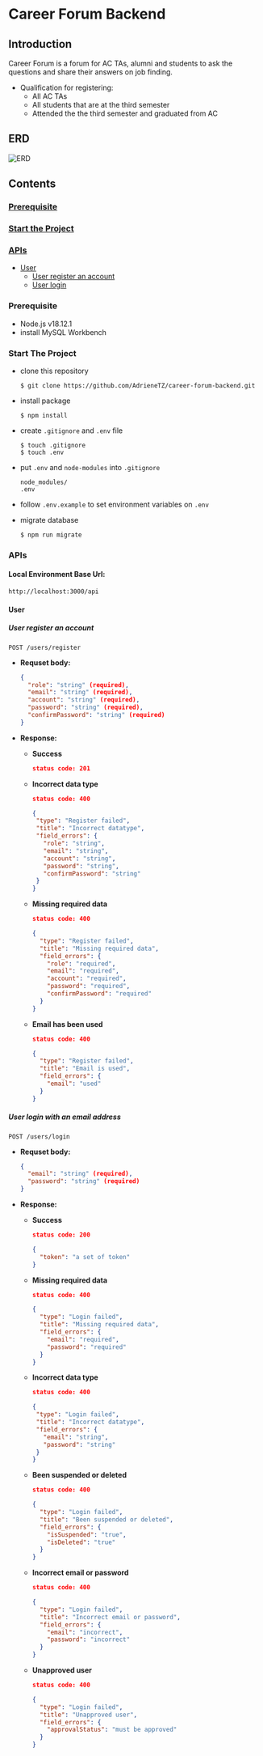 # Career Forum Backend
## Introduction
Career Forum is a forum for AC TAs, alumni and students to ask the questions and share their answers on job finding.

- Qualification for registering:
  - All AC TAs
  - All students that are at the third semester
  - Attended the the third semester and graduated from AC

## ERD
![ERD](images/career-forum-ERD.jpeg)

## Contents
### [Prerequisite](#prerequisite)
### [Start the Project](#start-the-project)
### [APIs](#apis)
- [User](#user)
  - [User register an account](#user-register-an-account)
  - [User login](#user-login)



### Prerequisite
- Node.js v18.12.1
- install MySQL Workbench

### Start The Project
- clone this repository
  ```
  $ git clone https://github.com/AdrieneTZ/career-forum-backend.git
  ```

- install package
  ```
  $ npm install
  ```

- create `.gitignore` and `.env` file
  ```
  $ touch .gitignore
  $ touch .env
  ```

- put `.env` and `node-modules` into `.gitignore`
  ```
  node_modules/
  .env
  ```

- follow `.env.example` to set environment variables on `.env`

- migrate database
  ```
  $ npm run migrate
  ```


### APIs
#### Local Environment Base Url:
```
http://localhost:3000/api
```
#### User
##### User register an account
  ```
  POST /users/register
  ```

  - **Requset body:**
    ```json
    {
      "role": "string" (required),
      "email": "string" (required),
      "account": "string" (required),
      "password": "string" (required),
      "confirmPassword": "string" (required)
    }
    ```

  - **Response:**
    - **Success**
      ```json
      status code: 201
      ```

    - **Incorrect data type**
       ```json
      status code: 400

      {
        "type": "Register failed",
        "title": "Incorrect datatype",
        "field_errors": {
          "role": "string",
          "email": "string",
          "account": "string",
          "password": "string",
          "confirmPassword": "string"
        }
      }
      ```

    - **Missing required data**
      ```json
      status code: 400

      {
        "type": "Register failed",
        "title": "Missing required data",
        "field_errors": {
          "role": "required",
          "email": "required",
          "account": "required",
          "password": "required",
          "confirmPassword": "required"
        }
      }
      ```



    - **Email has been used**
      ```json
      status code: 400

      {
        "type": "Register failed",
        "title": "Email is used",
        "field_errors": {
          "email": "used"
        }
      }
      ```

##### User login with an email address
  ```
  POST /users/login
  ```

  - **Requset body:**
    ```json
    {
      "email": "string" (required),
      "password": "string" (required)
    }
    ```

  - **Response:**
    - **Success**
      ```json
      status code: 200

      {
        "token": "a set of token"
      }
      ```

    - **Missing required data**
      ```json
      status code: 400

      {
        "type": "Login failed",
        "title": "Missing required data",
        "field_errors": {
          "email": "required",
          "password": "required"
        }
      }
      ```

    - **Incorrect data type**
       ```json
      status code: 400

      {
        "type": "Login failed",
        "title": "Incorrect datatype",
        "field_errors": {
          "email": "string",
          "password": "string"
        }
      }
      ```

    - **Been suspended or deleted**
      ```json
      status code: 400

      {
        "type": "Login failed",
        "title": "Been suspended or deleted",
        "field_errors": {
          "isSuspended": "true",
          "isDeleted": "true"
        }
      }
      ```

    - **Incorrect email or password**
      ```json
      status code: 400

      {
        "type": "Login failed",
        "title": "Incorrect email or password",
        "field_errors": {
          "email": "incorrect",
          "password": "incorrect"
        }
      }
      ```

    - **Unapproved user**
      ```json
      status code: 400

      {
        "type": "Login failed",
        "title": "Unapproved user",
        "field_errors": {
          "approvalStatus": "must be approved"
        }
      }
      ```


